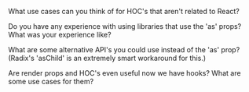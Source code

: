 What use cases can you think of for HOC's that aren't related to React?

Do you have any experience with using libraries that use the 'as' props? What was your experience like?

What are some alternative API's you could use instead of the 'as' prop? (Radix's 'asChild' is an extremely smart workaround for this.)

Are render props and HOC's even useful now we have hooks? What are some use cases for them?

